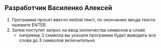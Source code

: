 ## Разработчик Василенко Алексей

1. Программа просит ввести любой текст, по окончанию ввода текста нажмите ENTER.
2. Затем поступит запрос на ввод колличества символов в слове
   - например 3 символа вы указали программа будет выводить все слова до 3 символов включительно
